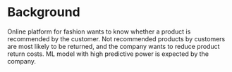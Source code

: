 # Background
Online platform for fashion wants to know whether a product is recommended by the customer. Not recommended products by customers are most likely to be returned, and the company wants to reduce product return costs. ML model with high predictive power is expected by the company.

